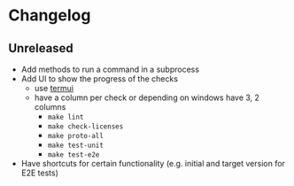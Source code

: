 # Changelog

## Unreleased

- Add methods to run a command in a subprocess
- Add UI to show the progress of the checks
    - use [termui](https://github.com/gizak/termui)
    - have a column per check or depending on windows have 3, 2 columns
      - `make lint`
      - `make check-licenses`
      - `make proto-all`
      - `make test-unit`
      - `make test-e2e`
- Have shortcuts for certain functionality (e.g. initial and target version for E2E tests)